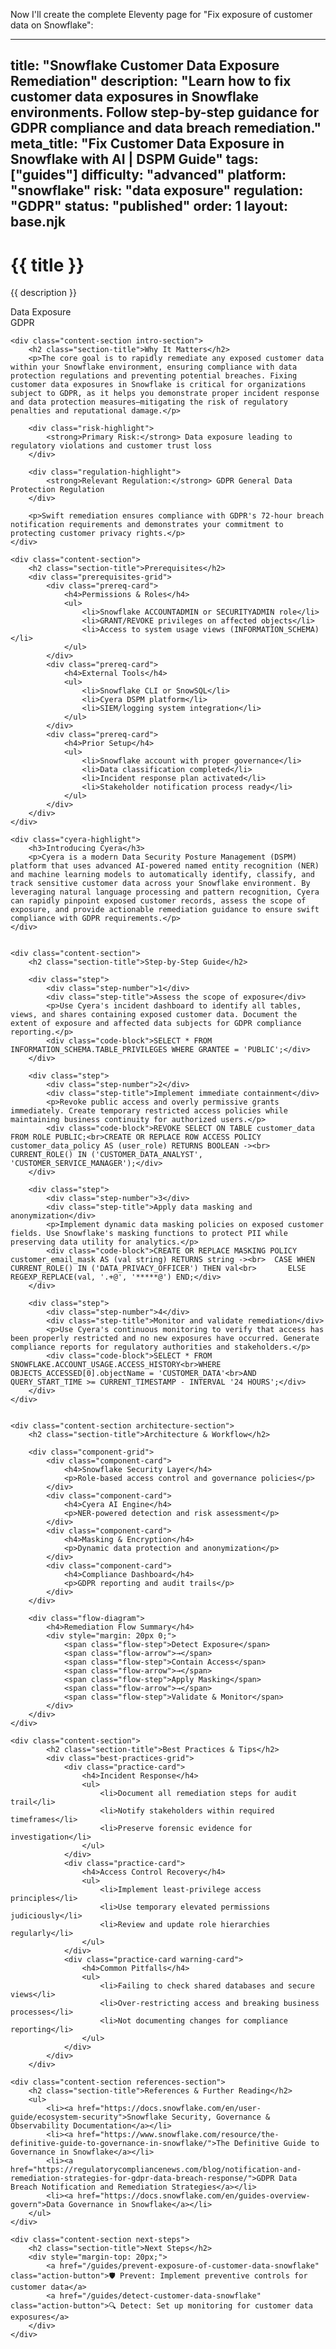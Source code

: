 Now I'll create the complete Eleventy page for "Fix exposure of customer data on Snowflake":

---
title: "Snowflake Customer Data Exposure Remediation"
description: "Learn how to fix customer data exposures in Snowflake environments. Follow step-by-step guidance for GDPR compliance and data breach remediation."
meta_title: "Fix Customer Data Exposure in Snowflake with AI | DSPM Guide"
tags: ["guides"]
difficulty: "advanced"
platform: "snowflake"
risk: "data exposure"
regulation: "GDPR"
status: "published"
order: 1
layout: base.njk
---

<div class="container">
    <div class="header">
        <h1>{{ title }}</h1>
        <p>{{ description }}</p>
        <div class="badge">Data Exposure</div>
        <div class="badge regulation">GDPR</div>
    </div>

    <div class="content-section intro-section">
        <h2 class="section-title">Why It Matters</h2>
        <p>The core goal is to rapidly remediate any exposed customer data within your Snowflake environment, ensuring compliance with data protection regulations and preventing potential breaches. Fixing customer data exposures in Snowflake is critical for organizations subject to GDPR, as it helps you demonstrate proper incident response and data protection measures—mitigating the risk of regulatory penalties and reputational damage.</p>
        
        <div class="risk-highlight">
            <strong>Primary Risk:</strong> Data exposure leading to regulatory violations and customer trust loss
        </div>
        
        <div class="regulation-highlight">
            <strong>Relevant Regulation:</strong> GDPR General Data Protection Regulation
        </div>
        
        <p>Swift remediation ensures compliance with GDPR's 72-hour breach notification requirements and demonstrates your commitment to protecting customer privacy rights.</p>
    </div>

    <div class="content-section">
        <h2 class="section-title">Prerequisites</h2>
        <div class="prerequisites-grid">
            <div class="prereq-card">
                <h4>Permissions & Roles</h4>
                <ul>
                    <li>Snowflake ACCOUNTADMIN or SECURITYADMIN role</li>
                    <li>GRANT/REVOKE privileges on affected objects</li>
                    <li>Access to system usage views (INFORMATION_SCHEMA)</li>
                </ul>
            </div>
            <div class="prereq-card">
                <h4>External Tools</h4>
                <ul>
                    <li>Snowflake CLI or SnowSQL</li>
                    <li>Cyera DSPM platform</li>
                    <li>SIEM/logging system integration</li>
                </ul>
            </div>
            <div class="prereq-card">
                <h4>Prior Setup</h4>
                <ul>
                    <li>Snowflake account with proper governance</li>
                    <li>Data classification completed</li>
                    <li>Incident response plan activated</li>
                    <li>Stakeholder notification process ready</li>
                </ul>
            </div>
        </div>
    </div>
	
    <div class="cyera-highlight">
        <h3>Introducing Cyera</h3>
        <p>Cyera is a modern Data Security Posture Management (DSPM) platform that uses advanced AI-powered named entity recognition (NER) and machine learning models to automatically identify, classify, and track sensitive customer data across your Snowflake environment. By leveraging natural language processing and pattern recognition, Cyera can rapidly pinpoint exposed customer records, assess the scope of exposure, and provide actionable remediation guidance to ensure swift compliance with GDPR requirements.</p>
    </div>
	

    <div class="content-section">
        <h2 class="section-title">Step-by-Step Guide</h2>
        
        <div class="step">
            <div class="step-number">1</div>
            <div class="step-title">Assess the scope of exposure</div>
            <p>Use Cyera's incident dashboard to identify all tables, views, and shares containing exposed customer data. Document the extent of exposure and affected data subjects for GDPR compliance reporting.</p>
            <div class="code-block">SELECT * FROM INFORMATION_SCHEMA.TABLE_PRIVILEGES WHERE GRANTEE = 'PUBLIC';</div>
        </div>

        <div class="step">
            <div class="step-number">2</div>
            <div class="step-title">Implement immediate containment</div>
            <p>Revoke public access and overly permissive grants immediately. Create temporary restricted access policies while maintaining business continuity for authorized users.</p>
            <div class="code-block">REVOKE SELECT ON TABLE customer_data FROM ROLE PUBLIC;<br>CREATE OR REPLACE ROW ACCESS POLICY customer_data_policy AS (user_role) RETURNS BOOLEAN -><br>  CURRENT_ROLE() IN ('CUSTOMER_DATA_ANALYST', 'CUSTOMER_SERVICE_MANAGER');</div>
        </div>

        <div class="step">
            <div class="step-number">3</div>
            <div class="step-title">Apply data masking and anonymization</div>
            <p>Implement dynamic data masking policies on exposed customer fields. Use Snowflake's masking functions to protect PII while preserving data utility for analytics.</p>
            <div class="code-block">CREATE OR REPLACE MASKING POLICY customer_email_mask AS (val string) RETURNS string -><br>  CASE WHEN CURRENT_ROLE() IN ('DATA_PRIVACY_OFFICER') THEN val<br>       ELSE REGEXP_REPLACE(val, '.+@', '*****@') END;</div>
        </div>

        <div class="step">
            <div class="step-number">4</div>
            <div class="step-title">Monitor and validate remediation</div>
            <p>Use Cyera's continuous monitoring to verify that access has been properly restricted and no new exposures have occurred. Generate compliance reports for regulatory authorities and stakeholders.</p>
            <div class="code-block">SELECT * FROM SNOWFLAKE.ACCOUNT_USAGE.ACCESS_HISTORY<br>WHERE OBJECTS_ACCESSED[0].objectName = 'CUSTOMER_DATA'<br>AND QUERY_START_TIME >= CURRENT_TIMESTAMP - INTERVAL '24 HOURS';</div>
        </div>
    </div>


    <div class="content-section architecture-section">
        <h2 class="section-title">Architecture & Workflow</h2>
        
        <div class="component-grid">
            <div class="component-card">
                <h4>Snowflake Security Layer</h4>
                <p>Role-based access control and governance policies</p>
            </div>
            <div class="component-card">
                <h4>Cyera AI Engine</h4>
                <p>NER-powered detection and risk assessment</p>
            </div>
            <div class="component-card">
                <h4>Masking & Encryption</h4>
                <p>Dynamic data protection and anonymization</p>
            </div>
            <div class="component-card">
                <h4>Compliance Dashboard</h4>
                <p>GDPR reporting and audit trails</p>
            </div>
        </div>

        <div class="flow-diagram">
            <h4>Remediation Flow Summary</h4>
            <div style="margin: 20px 0;">
                <span class="flow-step">Detect Exposure</span>
                <span class="flow-arrow">→</span>
                <span class="flow-step">Contain Access</span>
                <span class="flow-arrow">→</span>
                <span class="flow-step">Apply Masking</span>
                <span class="flow-arrow">→</span>
                <span class="flow-step">Validate & Monitor</span>
            </div>
        </div>
    </div>

	<div class="content-section">
	        <h2 class="section-title">Best Practices & Tips</h2>
	        <div class="best-practices-grid">
	            <div class="practice-card">
	                <h4>Incident Response</h4>
	                <ul>
	                    <li>Document all remediation steps for audit trail</li>
	                    <li>Notify stakeholders within required timeframes</li>
	                    <li>Preserve forensic evidence for investigation</li>
	                </ul>
	            </div>
	            <div class="practice-card">
	                <h4>Access Control Recovery</h4>
	                <ul>
	                    <li>Implement least-privilege access principles</li>
	                    <li>Use temporary elevated permissions judiciously</li>
	                    <li>Review and update role hierarchies regularly</li>
	                </ul>
	            </div>
	            <div class="practice-card warning-card">
	                <h4>Common Pitfalls</h4>
	                <ul>
	                    <li>Failing to check shared databases and secure views</li>
	                    <li>Over-restricting access and breaking business processes</li>
	                    <li>Not documenting changes for compliance reporting</li>
	                </ul>
	            </div>
	        </div>
	    </div>

    <div class="content-section references-section">
        <h2 class="section-title">References & Further Reading</h2>
        <ul>
            <li><a href="https://docs.snowflake.com/en/user-guide/ecosystem-security">Snowflake Security, Governance & Observability Documentation</a></li>
            <li><a href="https://www.snowflake.com/resource/the-definitive-guide-to-governance-in-snowflake/">The Definitive Guide to Governance in Snowflake</a></li>
            <li><a href="https://regulatorycompliancenews.com/blog/notification-and-remediation-strategies-for-gdpr-data-breach-response/">GDPR Data Breach Notification and Remediation Strategies</a></li>
            <li><a href="https://docs.snowflake.com/en/guides-overview-govern">Data Governance in Snowflake</a></li>
        </ul>
    </div>

    <div class="content-section next-steps">
        <h2 class="section-title">Next Steps</h2>
        <div style="margin-top: 20px;">
            <a href="/guides/prevent-exposure-of-customer-data-snowflake" class="action-button">🛡️ Prevent: Implement preventive controls for customer data</a>
            <a href="/guides/detect-customer-data-snowflake" class="action-button">🔍 Detect: Set up monitoring for customer data exposures</a>
        </div>
    </div>
</div>